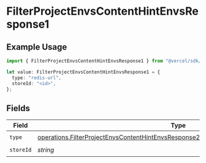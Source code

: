 # FilterProjectEnvsContentHintEnvsResponse1

## Example Usage

```typescript
import { FilterProjectEnvsContentHintEnvsResponse1 } from "@vercel/sdk/models/operations/filterprojectenvs.js";

let value: FilterProjectEnvsContentHintEnvsResponse1 = {
  type: "redis-url",
  storeId: "<id>",
};
```

## Fields

| Field                                                                                                                                                                                            | Type                                                                                                                                                                                             | Required                                                                                                                                                                                         | Description                                                                                                                                                                                      |
| ------------------------------------------------------------------------------------------------------------------------------------------------------------------------------------------------ | ------------------------------------------------------------------------------------------------------------------------------------------------------------------------------------------------ | ------------------------------------------------------------------------------------------------------------------------------------------------------------------------------------------------ | ------------------------------------------------------------------------------------------------------------------------------------------------------------------------------------------------ |
| `type`                                                                                                                                                                                           | [operations.FilterProjectEnvsContentHintEnvsResponse200ApplicationJSONResponseBody3Type](../../models/operations/filterprojectenvscontenthintenvsresponse200applicationjsonresponsebody3type.md) | :heavy_check_mark:                                                                                                                                                                               | N/A                                                                                                                                                                                              |
| `storeId`                                                                                                                                                                                        | *string*                                                                                                                                                                                         | :heavy_check_mark:                                                                                                                                                                               | N/A                                                                                                                                                                                              |